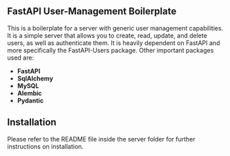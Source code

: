 ## FastAPI User-Management Boilerplate

This is a boilerplate for a server with generic user management capabilities. It is a simple server that allows
you to create, read, update, and delete users, as well as authenticate them. It is heavily dependent on FastAPI and
more specifically the FastAPI-Users package. Other important packages used are:<br>
- **FastAPI**
- **SqlAlchemy**
- **MySQL**
- **Alembic**
- **Pydantic**

## Installation

Please refer to the README file inside the server folder for further instructions on installation.
